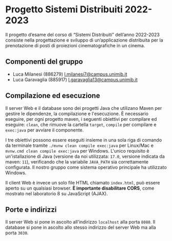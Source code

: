 # Progetto Sistemi Distribuiti 2022-2023

Il progetto d’esame del corso di “Sistemi Distribuiti” dell’anno 2022-2023 consiste nella progettazione e sviluppo di un’applicazione distribuita per la 
prenotazione di posti di proiezioni cinematografiche in un cinema.

## Componenti del gruppo

* Luca Milanesi (886279) <l.milanesi7@campus.unimib.it>
* Luca Garavaglia (885917) <l.garavaglia13@campus.unimib.it>

## Compilazione ed esecuzione

Il server Web e il database sono dei progetti Java che utilizano Maven per gestire le dipendenze, la compilazione e l'esecuzione. È necessario eseguire, per ogni progetto maven, i seguenti obiettivi 
per compilare ed eseguire: `clean`, che rimuove la cartella `target`, `compile` per compilare e `exec:java` per avviare il componente.

I tre obiettivi possono essere eseguiti insieme in una sola riga di comando da terminale tramite `./mvnw clean compile exec:java` per Linux/Mac e `mvnw.cmd clean compile exec:java` per Windows. 
L'unico requisito è un'istallazione di Java (versione da noi utilizzata: `17.0`, versione indicata da maven: `11`), verificando che la variabile `JAVA_PATH` sia correttamente configurata. Il nostro gruppo come sistema operativo principale
ha utilizzato Windows.

Il client Web è invece un solo file HTML chiamato `index.html`, può essere aperto su un qualsiasi browser. **È importante disabilitare CORS**, come mostrato nel laboratorio 8 su JavaScript (AJAX).

## Porte e indirizzi

Il server Web si pone in ascolto all'indirizzo `localhost` alla porta `8080`. Il database si pone in ascolto allo stesso indirizzo del server Web ma alla porta `3030`.
